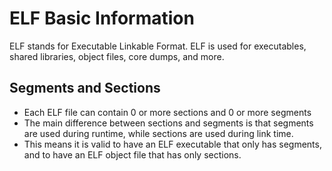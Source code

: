 # ELF Basic Information
ELF stands for Executable Linkable Format. ELF is used for executables, shared libraries, object files, core dumps, and more.

## Segments and Sections
- Each ELF file can contain 0 or more sections and 0 or more segments
- The main difference between sections and segments is that segments are used during runtime, while sections are used during link time.
- This means it is valid to have an ELF executable that only has segments, and to have an ELF object file that has only sections.
